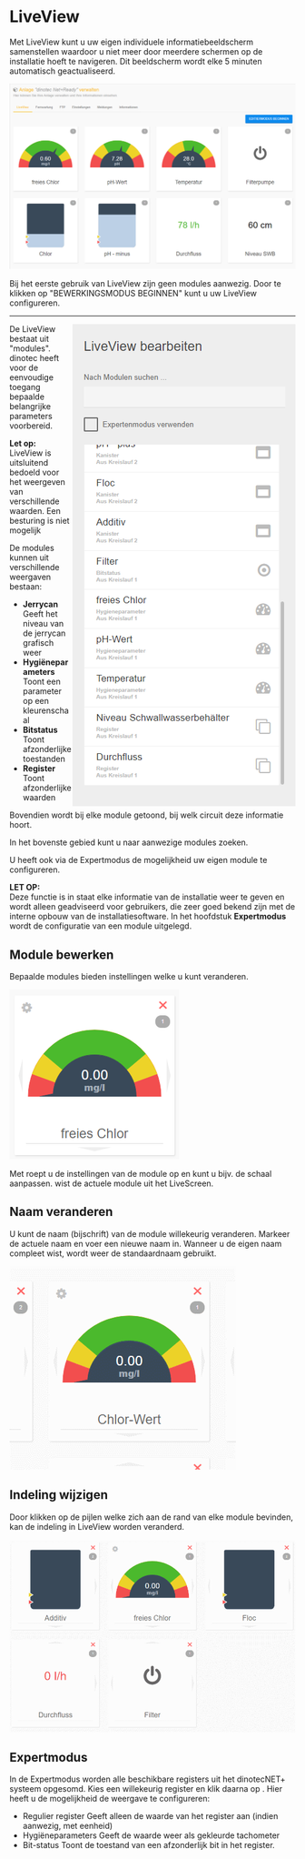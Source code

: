 ﻿# LiveView

Met LiveView kunt u uw eigen individuele informatiebeeldscherm samenstellen waardoor u niet meer door meerdere schermen op de installatie hoeft te navigeren.
Dit beeldscherm wordt elke 5 minuten automatisch geactualiseerd.

![image alt text](../assets/live.png)

Bij het eerste gebruik van LiveView zijn geen modules aanwezig.
Door te klikken op "BEWERKINGSMODUS BEGINNEN" kunt u uw LiveView configureren.


---

<img align="right" width="393" height="848" src="de-de/assets/edit.png">

De LiveView bestaat uit "modules".  
dinotec heeft voor de eenvoudige toegang bepaalde belangrijke parameters voorbereid. 
  
**Let op:**  
LiveView is uitsluitend bedoeld voor het weergeven van verschillende waarden. Een besturing is niet mogelijk

De modules kunnen uit verschillende weergaven bestaan:  
+ **Jerrycan**  
    Geeft het niveau van de jerrycan grafisch weer  
+ **Hygiëneparameters**  
    Toont een parameter op een kleurenschaal  
+ **Bitstatus**  
    Toont afzonderlijke toestanden  
+ **Register**  
    Toont afzonderlijke waarden  

Bovendien wordt bij elke module getoond, bij welk circuit deze informatie hoort. 

In het bovenste gebied kunt u naar aanwezige modules zoeken. 

U heeft ook via de Expertmodus de mogelijkheid uw eigen module te configureren.
    
**LET OP:**  
Deze functie is in staat elke informatie van de installatie weer te geven en wordt alleen geadviseerd voor gebruikers, die zeer goed bekend zijn met de interne opbouw van de installatiesoftware. 
In het hoofdstuk **Expertmodus** wordt de configuratie van een module uitgelegd.  
  
    


## Module bewerken

Bepaalde modules bieden instellingen welke u kunt veranderen.

![image alt text](../assets/modul.png)

Met <i class="fa fa-cog fa-lg"></i> roept u de instellingen van de module op en kunt u bijv. de schaal aanpassen. 
<i class="fa fa-times fa-lg" style="color:red"></i> wist de actuele module uit het LiveScreen.


## Naam veranderen
U kunt de naam (bijschrift) van de module willekeurig veranderen. Markeer de actuele naam en voer een nieuwe naam in.
Wanneer u de eigen naam compleet wist, wordt weer de standaardnaam gebruikt. 

![image alt text](../assets/name.gif)  


## Indeling wijzigen

Door klikken op de pijlen welke zich aan de rand van elke module bevinden, kan de indeling in LiveView worden veranderd. 
  
![image alt text](../assets/order.gif)

## Expertmodus

In de Expertmodus worden alle beschikbare registers uit het dinotecNET+ systeem opgesomd.
Kies een willekeurig register en klik daarna op <i class="fa fa-cog fa-lg"></i>.
Hier heeft u de mogelijkheid de weergave te configureren:
+ Regulier register
Geeft alleen de waarde van het register aan (indien aanwezig, met eenheid)
+ Hygiëneparameters
Geeft de waarde weer als gekleurde tachometer
+ Bit-status
Toont de toestand van een afzonderlijk bit in het register.

